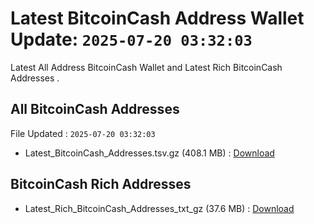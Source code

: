 # Latest BitcoinCash Address Wallet Update: `2025-07-20 03:32:03`

Latest All Address BitcoinCash Wallet and Latest Rich BitcoinCash Addresses .

## All BitcoinCash Addresses

File Updated : `2025-07-20 03:32:03`

- Latest_BitcoinCash_Addresses.tsv.gz (408.1 MB) : [Download](https://github.com/Pymmdrza/Rich-Address-Wallet/releases/tag/BitcoinCash)

## BitcoinCash Rich Addresses

- Latest_Rich_BitcoinCash_Addresses_txt_gz (37.6 MB) : [Download](https://github.com/Pymmdrza/Rich-Address-Wallet/releases/tag/BitcoinCash)
